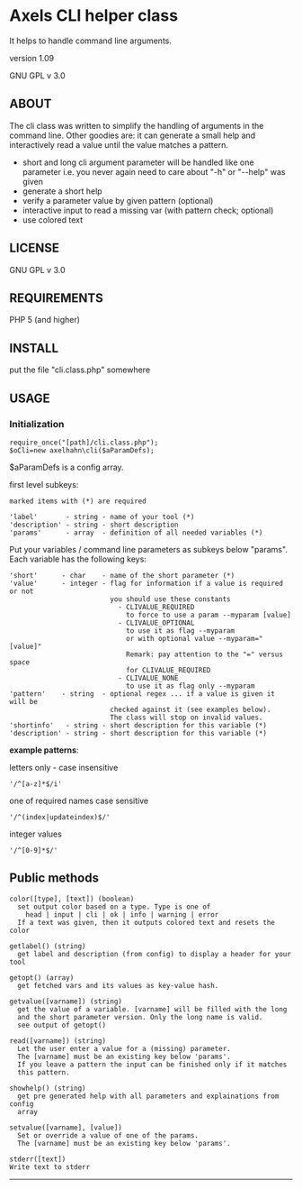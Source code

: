 
# Axels CLI helper class

  It helps to handle command line arguments.
  
  version 1.09

  GNU GPL v 3.0


## ABOUT

  The cli class was written to simplify the handling of arguments in the
  command line. Other goodies are: it can generate a small help and
  interactively read a value until the value matches a pattern.
  
  - short and long cli argument parameter will be handled like one parameter
    i.e. you never again need to care about "-h" or "--help" was given 
  - generate a short help
  - verify a parameter value by given pattern (optional)
  - interactive input to read a missing var (with pattern check; optional)
  - use colored text

  
## LICENSE
  GNU GPL v 3.0


## REQUIREMENTS
  PHP 5 (and higher)


## INSTALL
  put the file "cli.class.php" somewhere


## USAGE

### Initialization

    require_once("[path]/cli.class.php");
    $oCli=new axelhahn\cli($aParamDefs);

$aParamDefs is a config array.
  
first level subkeys:
  
    marked items with (*) are required
  
    'label'       - string - name of your tool (*)
    'description' - string - short description
    'params'      - array  - definition of all needed variables (*)
  
Put your variables / command line parameters as subkeys below "params".
Each variable has the following keys:
  
    'short'      - char    - name of the short parameter (*)
    'value'      - integer - flag for information if a value is required or not
                             you should use these constants
                               - CLIVALUE_REQUIRED 
							     to force to use a param --myparam [value]
                               - CLIVALUE_OPTIONAL 
							     to use it as flag --myparam 
								 or with optional value --myparam="[value]"
								 Remark: pay attention to the "=" versus space
								 for CLIVALUE_REQUIRED
                               - CLIVALUE_NONE
							     to use it as flag only --myparam 
    'pattern'    - string  - optional regex ... if a value is given it will be
                             checked against it (see examples below).
                             The class will stop on invalid values.
    'shortinfo'   - string - short description for this variable (*)
    'description' - string - short description for this variable (*)
    
**example patterns**:
  
letters only - case insensitive

    '/^[a-z]*$/i'

one of required names case sensitive

    '/^(index|updateindex)$/'

integer values

    '/^[0-9]*$/'


## Public methods
  
    color([type], [text]) (boolean)
	  set output color based on a type. Type is one of
	    head | input | cli | ok | info | warning | error
	  If a text was given, then it outputs colored text and resets the color
	
    getlabel() (string)
      get label and description (from config) to display a header for your tool
      
    getopt() (array)
      get fetched vars and its values as key-value hash.
    
    getvalue([varname]) (string)
      get the value of a variable. [varname] will be filled with the long
      and the short parameter version. Only the long name is valid.
      see output of getopt()

    read([varname]) (string)
	  Let the user enter a value for a (missing) parameter.
	  The [varname] must be an existing key below 'params'.
	  If you leave a pattern the input can be finished only if it matches
	  this pattern.

    showhelp() (string)
      get pre generated help with all parameters and explainations from config 
	  array
	  
    setvalue([varname], [value])
	  Set or override a value of one of the params.
	  The [varname] must be an existing key below 'params'.

    stderr([text])
    Write text to stderr

----------------------------------------------------------------------
